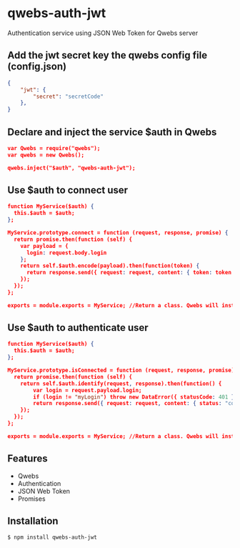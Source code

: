 # qwebs-auth-jwt
Authentication service using JSON Web Token for Qwebs server

## Add the jwt secret key the qwebs config file (config.json)

```json
{
	"jwt": {
        "secret": "secretCode"
    },
}
```

## Declare and inject the service $auth in Qwebs

```json
var Qwebs = require("qwebs");
var qwebs = new Qwebs();

qwebs.inject("$auth", "qwebs-auth-jwt");
```

## Use $auth to connect user

```json
function MyService($auth) {
  this.$auth = $auth;
};

MyService.prototype.connect = function (request, response, promise) {
  return promise.then(function (self) {
    var payload = { 
      login: request.body.login 
    };
    return self.$auth.encode(payload).then(function(token) {
      return response.send({ request: request, content: { token: token } });
    });
  });
};

exports = module.exports = MyService; //Return a class. Qwebs will instanciate it;
```

## Use $auth to authenticate user

```json
function MyService($auth) {
  this.$auth = $auth;
};

MyService.prototype.isConnected = function (request, response, promise) {
  return promise.then(function (self) { 
    return self.$auth.identify(request, response).then(function() {
        var login = request.payload.login;
        if (login != "myLogin") throw new DataError({ statusCode: 401 });
        return response.send({ request: request, content: { status: "connected" } });
    });
  });
};

exports = module.exports = MyService; //Return a class. Qwebs will instanciate it;
```

## Features

  * Qwebs
  * Authentication
  * JSON Web Token
  * Promises

## Installation

```bash
$ npm install qwebs-auth-jwt
```